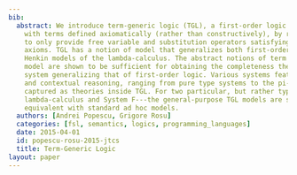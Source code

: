 ```yaml
---
bib:
  abstract: We introduce term-generic logic (TGL), a first-order logic parameterized
    with terms defined axiomatically (rather than constructively), by requiring terms
    to only provide free variable and substitution operators satisfying some reasonable
    axioms. TGL has a notion of model that generalizes both first-order models and
    Henkin models of the lambda-calculus. The abstract notions of term syntax and
    model are shown to be sufficient for obtaining the completeness theorem of a Gentzen
    system generalizing that of first-order logic. Various systems featuring bindings
    and contextual reasoning, ranging from pure type systems to the pi-calculus, are
    captured as theories inside TGL. For two particular, but rather typical instances---untyped
    lambda-calculus and System F---the general-purpose TGL models are shown to be
    equivalent with standard ad hoc models.
  authors: [Andrei Popescu, Grigore Rosu]
  categories: [fsl, semantics, logics, programming_languages]
  date: 2015-04-01
  id: popescu-rosu-2015-jtcs
  title: Term-Generic Logic
layout: paper
---
```

